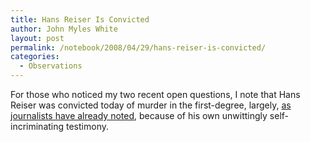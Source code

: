 ```yaml
---
title: Hans Reiser Is Convicted
author: John Myles White
layout: post
permalink: /notebook/2008/04/29/hans-reiser-is-convicted/
categories:
  - Observations
---
```


For those who noticed my two recent open questions, I note that Hans Reiser was convicted today of murder in the first-degree, largely, [as journalists have already noted](http://blog.wired.com/27bstroke6/2008/04/reiser-guilty-o.html), because of his own unwittingly self-incriminating testimony.
